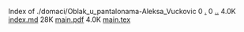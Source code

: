 Index of ./domaci/Oblak_u_pantalonama-Aleksa_Vuckovic
0 [.](.)
0 [..](..)
4.0K [index.md](index.md)
28K [main.pdf](main.pdf)
4.0K [main.tex](main.tex)
